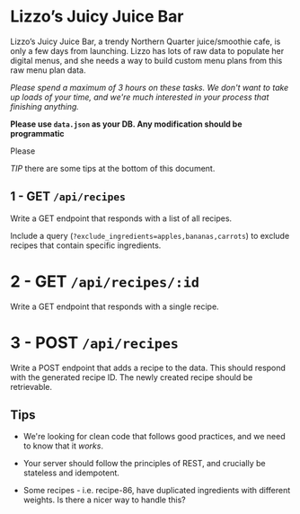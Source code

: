 # Lizzo’s Juicy Juice Bar

Lizzo’s Juicy Juice Bar, a trendy Northern Quarter juice/smoothie cafe, is only a few days from launching. Lizzo has lots of raw data to populate her digital menus, and she needs a way to build custom menu plans from this raw menu plan data.

_Please spend a maximum of 3 hours on these tasks. We don't want to take up loads of your time, and we're much interested in your process that finishing anything._

**Please use `data.json` as your DB. Any modification should be programmatic**

Please

_TIP_ there are some tips at the bottom of this document.

## 1 - GET `/api/recipes`

Write a GET endpoint that responds with a list of all recipes.

Include a query (`?exclude_ingredients=apples,bananas,carrots`) to exclude recipes that contain specific ingredients.

# 2 - GET `/api/recipes/:id`

Write a GET endpoint that responds with a single recipe.

# 3 - POST `/api/recipes`

Write a POST endpoint that adds a recipe to the data. This should respond with the generated recipe ID. The newly created recipe should be retrievable.

## Tips

- We're looking for clean code that follows good practices, and we need to know that it _works_.

- Your server should follow the principles of REST, and crucially be stateless and idempotent.

- Some recipes - i.e. recipe-86, have duplicated ingredients with different weights. Is there a nicer way to handle this?
